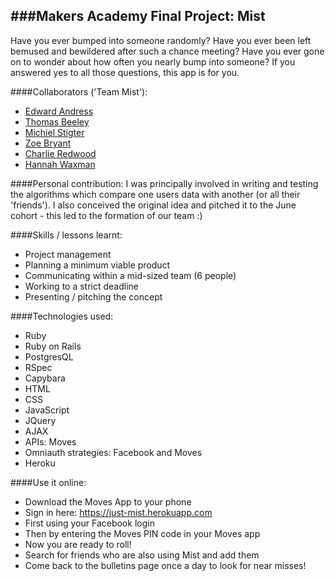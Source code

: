 ###Makers Academy Final Project: Mist
---------------------------

Have you ever bumped into someone randomly? Have you ever been left bemused and bewildered after such a chance meeting? Have you ever gone on to wonder about how often you nearly bump into someone? If you answered yes to all those questions, this app is for you.

####Collaborators ('Team Mist'):
 * [Edward Andress](https://github.com/EdwardAndress)
 * [Thomas Beeley](https://github.com/tbeeley)
 * [Michiel Stigter](https://github.com/michielstigter)
 * [Zoe Bryant](https://github.com/zoeabryant)
 * [Charlie Redwood](https://github.com/M-E-T-H-O-Dman)
 * [Hannah Waxman](https://github.com/HanWax)

####Personal contribution:
I was principally involved in writing and testing the algorithms which compare one users data with another (or all their 'friends').  I also conceived the original idea and pitched it to the June cohort - this led to the formation of our team :)

####Skills / lessons learnt:
 * Project management
  * Planning a minimum viable product
  * Communicating within a mid-sized team (6 people)
  * Working to a strict deadline
  * Presenting / pitching the concept

####Technologies used:
 * Ruby
 * Ruby on Rails
 * PostgresQL
 * RSpec
 * Capybara
 * HTML
 * CSS
 * JavaScript
 * JQuery
 * AJAX
 * APIs: Moves
 * Omniauth strategies: Facebook and Moves
 * Heroku

####Use it online:
 * Download the Moves App to your phone
 * Sign in here: https://just-mist.herokuapp.com
  * First using your Facebook login
  * Then by entering the Moves PIN code in your Moves app
 * Now you are ready to roll!
  * Search for friends who are also using Mist and add them
  * Come back to the bulletins page once a day to look for near misses!
